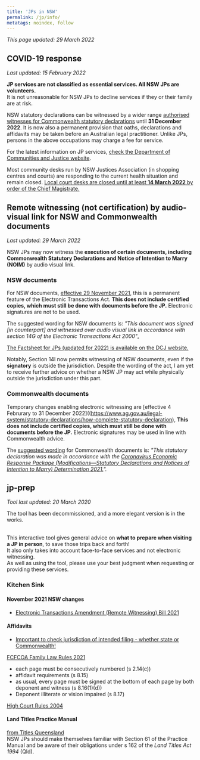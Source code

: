 ```yaml
---
title: 'JPs in NSW'
permalink: /jp/info/
metatags: noindex, follow
---
```


_This page updated: 29 March 2022_

## COVID-19 response
_Last updated: 15 February 2022_


**JP services are not classified as essential services. All NSW JPs are volunteers.**<br /> It is not unreasonable for NSW JPs to decline services if they or their family are at risk.

NSW statutory declarations can be witnessed by a wider range [authorised witnesses for Commonwealth statutory declarations](https://www.ag.gov.au/legal-system/statutory-declarations/who-can-witness-your-statutory-declaration) until **31 December 2022**. It is now also a permanent provision that oaths, declarations and affidavits may be taken before an Australian legal practitioner. Unlike JPs, persons in the above occupations may charge a fee for service.

For the latest information on JP services, [check the Department of Communities and Justice website](https://www.jp.nsw.gov.au/).

Most community desks run by NSW Justices Association (in shopping centres and courts) are responding to the current health situation and remain closed. [Local court desks are closed until at least **14 March 2022** by order of the Chief Magistrate.](https://www.localcourt.nsw.gov.au/local-court/arrangements-for-covid-19--coronavirus-/chief-magistrate-s-memorandum.html)

## Remote witnessing (not certification) by audio-visual link for NSW and Commonwealth documents
_Last updated: 29 March 2022_

NSW JPs may now witness the **execution of certain documents, including Commonwealth Statutory Declarations and Notice of Intention to Marry (NOIM)** by audio visual link.

### NSW documents

For NSW documents, [effective 29 November 2021](https://www.parliament.nsw.gov.au/bills/Pages/bill-details.aspx?pk=3910), this is a permanent feature of the Electronic Transactions Act. **This does not include certified copies, which must still be done with documents before the JP.** Electronic signatures are not to be used.

The suggested wording for NSW documents is: _"This document was signed [in counterpart] and witnessed over audio visual link in accordance with section 14G of the Electronic Transactions Act 2000"_[.](https://www.lawsociety.com.au/sites/default/files/2020-10/COVID-19%20Witnessing%20of%20Documents_%20FAQs%207%20October%202020%20CLEAN.pdf)

[The Factsheet for JPs (updated for 2022) is available on the DCJ website.](https://www.jp.nsw.gov.au/Documents/witnessing-legal-documents-remotely-jp-factsheet.pdf)

Notably, Section 14I now permits witnessing of NSW documents, even if the **signatory** is outside the jurisdiction. Despite the wording of the act, I am yet to receive further advice on whether a NSW JP may act while physically outside the jurisdiction under this part.

### Commonwealth documents

Temporary changes enabling electronic witnessing are [effective 4 Februrary to 31 December 2022]((https://www.ag.gov.au/legal-system/statutory-declarations/how-complete-statutory-declaration), **This does not include certified copies, which must still be done with documents before the JP.** Electronic signatures may be used in line with Commonwealth advice.

The [suggested wording](https://www.ag.gov.au/legal-system/statutory-declarations/how-complete-statutory-declaration) for Commonwealth documents is: _"This statutory declaration was made in accordance with the _[Coronavirus Economic Response Package (Modifications—Statutory Declarations and Notices of Intention to Marry) Determination 2021.](https://www.legislation.gov.au/Details/F2021L01858)_"._

## jp-prep
_Tool last updated: 20 March 2020_<br />

The tool has been decommissioned, and a more elegant version is in the works.<br /><br />

This interactive tool gives general advice on **what to prepare when visiting a JP in person**, to save those trips back and forth!<br />
It also only takes into account face-to-face services and not electronic witnessing.<br />
As well as using the tool, please use your best judgment when requesting or providing these services.

<!-- <a href="https://ac.id.au/jp-prep" class="btn btn-primary btn-lg active" role="button" aria-pressed="true">Access JP Preparation Tool</a> -->

### Kitchen Sink

#### November 2021 NSW changes
* [Electronic Transactions Amendment (Remote Witnessing) Bill 2021](https://www.parliament.nsw.gov.au/bills/Pages/bill-details.aspx?pk=3910)

#### Affidavits

* [Important to check jurisdiction of intended filing - whether state or Commonwealth!](https://deregulation.pmc.gov.au/priorities/modernising-business-communications/modernising-document-execution)

[FCFCOA Family Law Rules 2021](https://www.legislation.gov.au/Details/F2021L01197)

* each page must be consecutively numbered (s 2.14(c))
* affidavit requirements (s 8.15)
* as usual, every page must be signed at the bottom of each page by both deponent and witness (s 8.16(1)(d))
* Deponent illiterate or vision impaired (s 8.17)

[High Court Rules 2004](https://www.legislation.gov.au/Series/F2004B00343)

#### Land Titles Practice Manual

[from Titles Queensland](https://www.titlesqld.com.au/wp-content/uploads/2021/06/land-title-practice-manual.pdf)  
NSW JPs should make themselves familiar with Section 61 of the Practice Manual and be aware of their obligations under s 162 of the _Land Titles Act 1994_ (Qld).